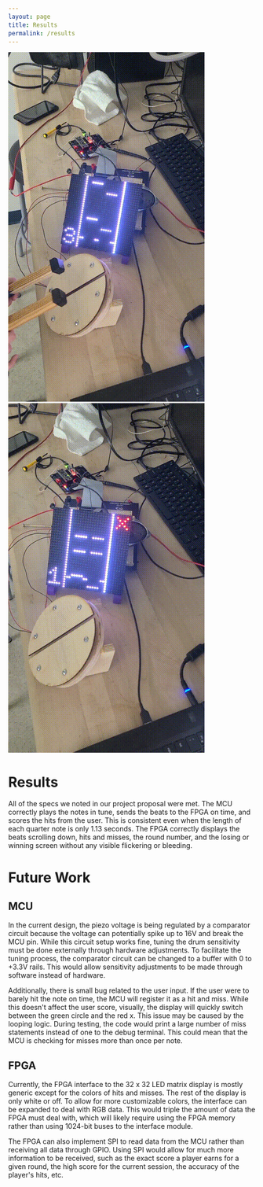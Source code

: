 ```yaml
---
layout: page
title: Results
permalink: /results
---
```


![win_demo](./assets/vid/win_demo.gif) ![game-over_demo](./assets/vid/game-over_demo.gif)


# Results

All of the specs we noted in our project proposal were met. The MCU correctly plays the notes in tune, sends the beats to the FPGA on time, and scores the hits from the user. This is consistent even when the length of each quarter note is only 1.13 seconds. The FPGA correctly displays the beats scrolling down, hits and misses, the round number, and the losing or winning screen without any visible flickering or bleeding. 

# Future Work

## MCU

In the current design, the piezo voltage is being regulated by a comparator circuit because the voltage can potentially spike up to 16V and break the MCU pin. While this circuit setup works fine, tuning the drum sensitivity must be done externally through hardware adjustments. To facilitate the tuning process, the comparator circuit can be changed to a buffer with 0 to +3.3V rails. This would allow sensitivity adjustments to be made through software instead of hardware. 

Additionally, there is small bug related to the user input. If the user were to barely hit the note on time, the MCU will register it as a hit and miss. While this doesn't affect the user score, visually, the display will quickly switch between the green circle and the red x. This issue may be caused by the looping logic. During testing, the code would print a large number of miss statements instead of one to the debug terminal. This could mean that the MCU is checking for misses more than once per note.   


## FPGA

Currently, the FPGA interface to the 32 x 32 LED matrix display is mostly generic except for the colors of hits and misses. The rest of the display is only white or off. To allow for more customizable colors, the interface can be expanded to deal with RGB data. This would triple the amount of data the FPGA must deal with, which will likely require using the FPGA memory rather than using 1024-bit buses to the interface module.

The FPGA can also implement SPI to read data from the MCU rather than receiving all data through GPIO. Using SPI would allow for much more information to be received, such as the exact score a player earns for a given round, the high score for the current session, the accuracy of the player's hits, etc. 